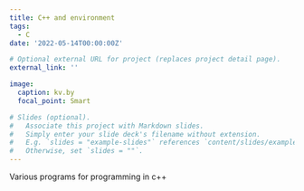 ```yaml
---
title: C++ and environment
tags:
  - C
date: '2022-05-14T00:00:00Z'

# Optional external URL for project (replaces project detail page).
external_link: ''

image:
  caption: kv.by
  focal_point: Smart

# Slides (optional).
#   Associate this project with Markdown slides.
#   Simply enter your slide deck's filename without extension.
#   E.g. `slides = "example-slides"` references `content/slides/example-slides.md`.
#   Otherwise, set `slides = ""`.
---
```


Various programs for programming in c++

